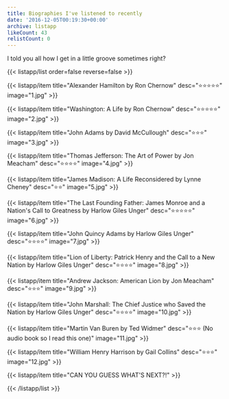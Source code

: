 ```yaml
---
title: Biographies I've listened to recently
date: '2016-12-05T00:19:30+00:00'
archive: listapp
likeCount: 43
relistCount: 0
---
```


I told you all how I get in a little groove sometimes right?

{{< listapp/list order=false reverse=false >}}

   {{< listapp/item title="Alexander Hamilton by Ron Chernow"
      desc="⭐️⭐️⭐️⭐️⭐️"
      image="1.jpg" >}}

   {{< listapp/item title="Washington: A Life by Ron Chernow"
      desc="⭐️⭐️⭐️⭐️⭐️"
      image="2.jpg" >}}

   {{< listapp/item title="John Adams by David McCullough"
      desc="⭐️⭐️⭐️"
      image="3.jpg" >}}

   {{< listapp/item title="Thomas Jefferson: The Art of Power by Jon Meacham"
      desc="⭐️⭐️⭐️⭐️"
      image="4.jpg" >}}

   {{< listapp/item title="James Madison: A Life Reconsidered by Lynne Cheney"
      desc="⭐️⭐️"
      image="5.jpg" >}}

   {{< listapp/item title="The Last Founding Father: James Monroe and a Nation's Call to Greatness by Harlow Giles Unger"
      desc="⭐️⭐️⭐️⭐️⭐️"
      image="6.jpg" >}}

   {{< listapp/item title="John Quincy Adams by Harlow Giles Unger"
      desc="⭐️⭐️⭐️⭐️"
      image="7.jpg" >}}

   {{< listapp/item title="Lion of Liberty: Patrick Henry and the Call to a New Nation by Harlow Giles Unger"
      desc="⭐⭐⭐⭐"
      image="8.jpg" >}}

   {{< listapp/item title="Andrew Jackson: American Lion by Jon Meacham"
      desc="⭐⭐⭐"
      image="9.jpg" >}}

   {{< listapp/item title="John Marshall: The Chief Justice who Saved the Nation by Harlow Giles Unger"
      desc="⭐⭐⭐⭐"
      image="10.jpg" >}}

   {{< listapp/item title="Martin Van Buren by Ted Widmer"
      desc="⭐⭐⭐ (No audio book so I read this one)"
      image="11.jpg" >}}

   {{< listapp/item title="William Henry Harrison by Gail Collins"
      desc="⭐⭐⭐"
      image="12.jpg" >}}

   {{< listapp/item title="CAN YOU GUESS WHAT'S NEXT?!" >}}

{{< /listapp/list >}}
